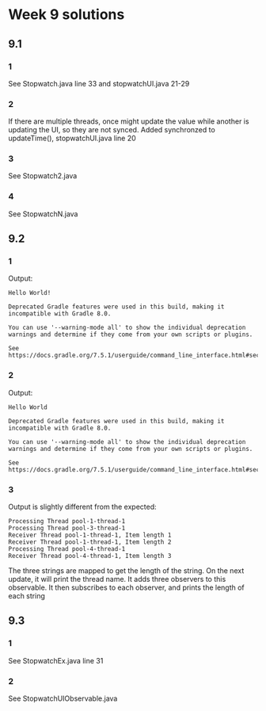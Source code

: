 # Week 9 solutions

## 9.1

### 1

See Stopwatch.java line 33 and stopwatchUI.java 21-29

### 2

If there are multiple threads, once might update the value while another is updating the UI, so they are not synced. Added synchronzed to updateTime(), stopwatchUI.java line 20

### 3

See Stopwatch2.java

### 4

See StopwatchN.java

## 9.2

### 1

Output:

```
Hello World!

Deprecated Gradle features were used in this build, making it incompatible with Gradle 8.0.

You can use '--warning-mode all' to show the individual deprecation warnings and determine if they come from your own scripts or plugins.

See https://docs.gradle.org/7.5.1/userguide/command_line_interface.html#sec:command_line_warnings
```

### 2

Output:

```
Hello World

Deprecated Gradle features were used in this build, making it incompatible with Gradle 8.0.

You can use '--warning-mode all' to show the individual deprecation warnings and determine if they come from your own scripts or plugins.

See https://docs.gradle.org/7.5.1/userguide/command_line_interface.html#sec:command_line_warnings
```

### 3

Output is slightly different from the expected:

```
Processing Thread pool-1-thread-1
Processing Thread pool-3-thread-1
Receiver Thread pool-1-thread-1, Item length 1
Receiver Thread pool-1-thread-1, Item length 2
Processing Thread pool-4-thread-1
Receiver Thread pool-4-thread-1, Item length 3
```

The three strings are mapped to get the length of the string. On the next update, it will print the thread name. It adds three observers to this observable.
It then subscribes to each observer, and prints the length of each string

## 9.3

### 1

See StopwatchEx.java line 31

### 2

See StopwatchUIObservable.java
